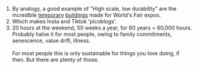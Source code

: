 <div class="footnotes">

<ol>
    <!-- 1 -->
    <li class="footnote" id="fn:1">
      By analogy, a good example of "High scale, low durability" are the incredible <a href="{{w}}">temporary</a> <a href="{{m}}">buildings</a> made for World's Fair expos.
    </li>
<!--  -->
    <li class="footnote" id="fn:2">
      Which makes Insta and Tiktok 'picoblogs'.
    </li>
<!--  -->
	<li class="footnote" id="fn:3">
		20 hours at the weekend, 50 weeks a year, for 60 years = 60,000 hours. Probably halve it for most people, owing to family commitments, senescence, value drift, illness.<br><br>
<!--  -->
		For most people this is only sustainable for things you love doing, if then. But there are plenty of those.
	</li>		
</ol>

</div>